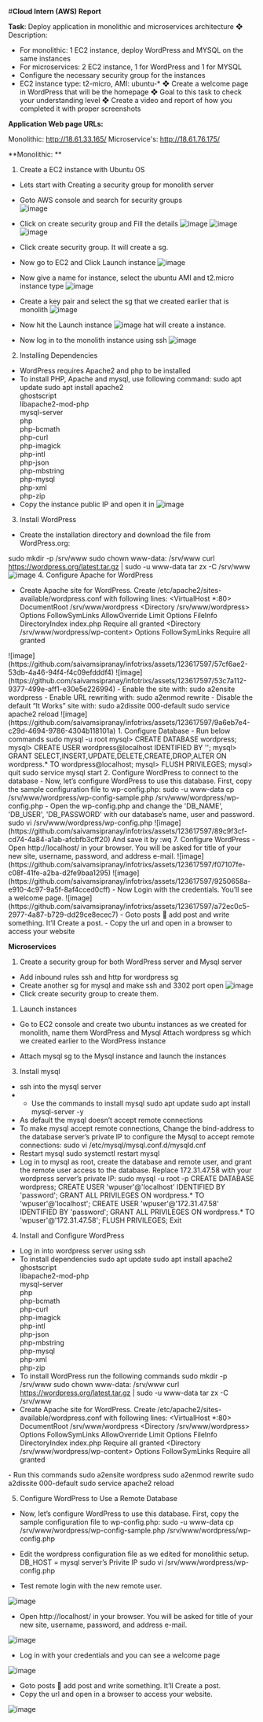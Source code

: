 #**Cloud Intern (AWS) Report**

**Task**: Deploy application in monolithic and microservices architecture
❖ Description:
- For monolithic: 1 EC2 instance, deploy WordPress and MYSQL on the same instances
- For microservices: 2 EC2 instance, 1 for WordPress and 1 for MYSQL
- Configure the necessary security group for the instances
- EC2 instance type: t2-micro, AMI: ubuntu-*
❖ Create a welcome page in WordPress that will be the homepage
❖ Goal to this task to check your understanding level
❖ Create a video and report of how you completed it with proper screenshots

**Application Web page URLs:**

Monolithic: http://18.61.33.165/
Microservice's: http://18.61.76.175/

**Monolithic: **
1.	Create a EC2 instance with Ubuntu OS
-	Lets start with Creating a security group for monolith server
-	Goto AWS console and search for security groups  
![image](https://github.com/saivamsipranay/infotrixs/assets/123617597/76575462-8d6e-44ef-b5ff-346b4398a7ef)
-	Click on create security group and Fill the details
![image](https://github.com/saivamsipranay/infotrixs/assets/123617597/a064c1bf-acb2-4367-a1ab-f9f3edf7568f)
![image](https://github.com/saivamsipranay/infotrixs/assets/123617597/66c03304-b785-440f-825c-b2264fc62641)
![image](https://github.com/saivamsipranay/infotrixs/assets/123617597/b1c40763-b0d5-45ac-8958-b065da6a5139)
-	Click create security group. It will create a sg.

-	Now go to EC2 and Click Launch instance 
![image](https://github.com/saivamsipranay/infotrixs/assets/123617597/2a8859a0-f60e-4e39-bf54-af31ba417d8e)
-	Now give a name for instance, select the ubuntu AMI and t2.micro instance type
![image](https://github.com/saivamsipranay/infotrixs/assets/123617597/314c0c20-3d9b-447f-aa7b-76ce636caf0e)
-	Create a key pair and select the sg that we created earlier that is monolith
![image](https://github.com/saivamsipranay/infotrixs/assets/123617597/421c3282-dc93-4020-a026-e63749fb771d)
-	Now hit the Launch instance
  ![image](https://github.com/saivamsipranay/infotrixs/assets/123617597/cdba232f-0841-4dc1-95a3-333b41919b9c)
hat will create a instance.

-	Now log in to the monolith instance using ssh
![image](https://github.com/saivamsipranay/infotrixs/assets/123617597/fda6c3bb-a1f1-4fcd-87dc-9399b7912425)
2.	Installing Dependencies 
-	WordPress requires Apache2 and php to be installed
-	To install PHP, Apache and mysql, use following command:
       sudo apt update
         sudo apt install apache2 \
                 ghostscript \
                 libapache2-mod-php \
                 mysql-server \
                 php \
                 php-bcmath \
                 php-curl \
                 php-imagick \
                 php-intl \
                 php-json \
                 php-mbstring \
                 php-mysql \
                 php-xml \
                 php-zip
-	Copy the instance public IP and open it in 
![image](https://github.com/saivamsipranay/infotrixs/assets/123617597/5c56e9b4-af76-4c13-9414-d0d7b8389a5d)
3.	Install WordPress
-	Create the installation directory and download the file from WordPress.org:

sudo mkdir -p /srv/www
sudo chown www-data: /srv/www
curl https://wordpress.org/latest.tar.gz | sudo -u www-data tar zx -C /srv/www
![image](https://github.com/saivamsipranay/infotrixs/assets/123617597/b867d5e3-0c27-4c13-bc3e-3f52d489ba2b)
4.	Configure Apache for WordPress
- Create Apache site for WordPress. Create /etc/apache2/sites-available/wordpress.conf with    following lines:
<VirtualHost *:80>
    DocumentRoot /srv/www/wordpress
    <Directory /srv/www/wordpress>
        Options FollowSymLinks
        AllowOverride Limit Options FileInfo
        DirectoryIndex index.php
        Require all granted
    </Directory>
    <Directory /srv/www/wordpress/wp-content>
        Options FollowSymLinks
        Require all granted
    </Directory>
</VirtualHost>
![image](https://github.com/saivamsipranay/infotrixs/assets/123617597/57cf6ae2-53db-4a46-94f4-f4c09efdddf4)
![image](https://github.com/saivamsipranay/infotrixs/assets/123617597/53c7a112-9377-499e-aff1-e30e5e226994)
-	Enable the site with:
sudo a2ensite wordpress
-	Enable URL rewriting with:
sudo a2enmod rewrite
-	Disable the default “It Works” site with:
sudo a2dissite 000-default
sudo service apache2 reload
![image](https://github.com/saivamsipranay/infotrixs/assets/123617597/9a6eb7e4-c29d-4694-9786-4304b118101a)
1.	Configure Database
-	Run below commands
sudo mysql -u root
mysql> CREATE DATABASE wordpress;
mysql> CREATE USER wordpress@localhost IDENTIFIED BY '<your-password>';
mysql> GRANT SELECT,INSERT,UPDATE,DELETE,CREATE,DROP,ALTER ON wordpress.* TO wordpress@localhost;
mysql> FLUSH PRIVILEGES; 
mysql> quit
sudo service mysql start
2.	Configure WordPress to connect to the database 
-	Now, let’s configure WordPress to use this database. First, copy the sample configuration file to wp-config.php:
sudo -u www-data cp /srv/www/wordpress/wp-config-sample.php /srv/www/wordpress/wp-config.php
-	Open the wp-config.php and change the 'DB_NAME', 'DB_USER', 'DB_PASSWORD' with our database’s name, user and password.
sudo vi /srv/www/wordpress/wp-config.php 
![image](https://github.com/saivamsipranay/infotrixs/assets/123617597/89c9f3cf-cd74-4a84-a1ab-afcbfb3cff20)
And save it by :wq
7.	Configure WordPress
-	Open http://localhost/ in your browser. You will be asked for title of your new site, username, password, and address e-mail. 
![image](https://github.com/saivamsipranay/infotrixs/assets/123617597/f07107fe-c08f-41fe-a2ba-d2fe9baa1295)
![image](https://github.com/saivamsipranay/infotrixs/assets/123617597/9250658a-e910-4c97-9a5f-8af4cced0cff)
-	Now Login with the credentials. You’ll see a welcome page.
![image](https://github.com/saivamsipranay/infotrixs/assets/123617597/a72ec0c5-2977-4a87-b729-dd29ce8ecec7)
-	Goto posts  add post and write something. It’ll Create a post.
-	Copy the url and open in a browser to access your website




**Microservices**
1.	Create a security group for both WordPress server and Mysql server
-	Add inbound rules ssh and http for wordpress sg
  -	Create another sg for mysql and make ssh and 3302 port open
![image](https://github.com/saivamsipranay/infotrixs/assets/123617597/376e596d-a297-4663-aa91-685aebc978d6)
-	Click create security group to create them.
1.	Launch instances
-	Go to EC2 console and create two ubuntu instances as we created for monolith, name them WordPress and Mysql 
Attach wordpress sg which we created earlier to the WordPress instance

-	Attach mysql sg to the Mysql instance and launch the instances
3.	Install mysql

-	ssh into the mysql server
-	-	Use the commands to install mysql
sudo apt update 
sudo apt install mysql-server -y
-	As default the mysql doesn’t accept remote connections
-	To make mysql accept remote connections, Change the bind-address to the database server’s private IP to configure the Mysql to accept remote connections:
sudo vi /etc/mysql/mysql.conf.d/mysqld.cnf 
-	Restart mysql
sudo systemctl restart mysql
-	Log in to mysql as root, create the database and remote user, and grant the remote user access to the database. Replace 172.31.47.58 with your wordpress server’s private IP:
sudo mysql -u root -p
CREATE DATABASE wordpress;
CREATE USER 'wpuser'@'localhost' IDENTIFIED BY 'password';
GRANT ALL PRIVILEGES ON wordpress.* TO 'wpuser'@'localhost';
CREATE USER 'wpuser'@'172.31.47.58' IDENTIFIED BY 'password';
GRANT ALL PRIVILEGES ON wordpress.* TO 'wpuser'@'172.31.47.58';
FLUSH PRIVILEGES;
Exit
4.	Install and Configure WordPress

-	Log in into wordpress server using ssh
-	To install dependencies
sudo apt update
sudo apt install apache2 \
                 ghostscript \
                 libapache2-mod-php \
                 mysql-server \
                 php \
                 php-bcmath \
                 php-curl \
                 php-imagick \
                 php-intl \
                 php-json \
                 php-mbstring \
                 php-mysql \
                 php-xml \
                 php-zip
-	To install WordPress run the following commands
sudo mkdir -p /srv/www
sudo chown www-data: /srv/www
curl https://wordpress.org/latest.tar.gz | sudo -u www-data tar zx -C /srv/www
-	Create Apache site for WordPress. Create /etc/apache2/sites-available/wordpress.conf with following lines:
<VirtualHost *:80>
    DocumentRoot /srv/www/wordpress
    <Directory /srv/www/wordpress>
        Options FollowSymLinks
        AllowOverride Limit Options FileInfo
        DirectoryIndex index.php
        Require all granted
    </Directory>
    <Directory /srv/www/wordpress/wp-content>
        Options FollowSymLinks
        Require all granted
    </Directory>
</VirtualHost>
-	Run this commands
sudo a2ensite wordpress
sudo a2enmod rewrite 
sudo a2dissite 000-default
sudo service apache2 reload

5.	Configure WordPress to Use a Remote Database

-	Now, let’s configure WordPress to use this database. First, copy the sample configuration file to wp-config.php:
sudo -u www-data cp /srv/www/wordpress/wp-config-sample.php /srv/www/wordpress/wp-config.php
-	Edit the wordpress configuration file as we edited for monolithic setup. DB_HOST = mysql server’s Privite IP
sudo vi /srv/www/wordpress/wp-config.php

- Test remote login with the new remote user.

![image](https://github.com/saivamsipranay/infotrixs/assets/123617597/828ceb4c-7468-4251-9b3b-963f0eaa8b0c)
-	Open http://localhost/ in your browser. You will be asked for title of your new site, username, password, and address e-mail.

  ![image](https://github.com/saivamsipranay/infotrixs/assets/123617597/2e1c69fe-9e15-4017-a4ee-db71c6e86276)
-	Log in with your credentials and you can see a welcome page

![image](https://github.com/saivamsipranay/infotrixs/assets/123617597/39f2bcc0-10f2-4b40-91d3-862ab48502c4)
-	Goto posts  add post and write something. It’ll Create a post.
-	Copy the url and open in a browser to access your website.

![image](https://github.com/saivamsipranay/infotrixs/assets/123617597/b6e5b9b5-d193-49f5-98d8-e6d4d4ec2a42)

